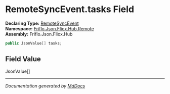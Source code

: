 ﻿<!--  
  <auto-generated>   
    The contents of this file were generated by a tool.  
    Changes to this file may be list if the file is regenerated  
  </auto-generated>   
-->

# RemoteSyncEvent.tasks Field

**Declaring Type:** [RemoteSyncEvent](../index.md)  
**Namespace:** [Friflo.Json.Fliox.Hub.Remote](../../index.md)  
**Assembly:** Friflo.Json.Fliox.Hub

```csharp
public JsonValue[] tasks;
```

## Field Value

JsonValue\[\]

___

*Documentation generated by [MdDocs](https://github.com/ap0llo/mddocs)*
